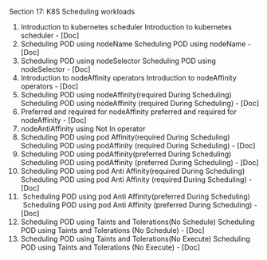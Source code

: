 Section 17: K8S Scheduling workloads
1. Introduction to kubernetes scheduler
		Introduction to kubernetes scheduler - [Doc]
2. Scheduling POD using nodeName
		Scheduling POD using nodeName - [Doc]
3. Scheduling POD using nodeSelector
		Scheduling POD using nodeSelector - [Doc]
4. Introduction to nodeAffinity operators
		Introduction to nodeAffinity operators - [Doc]
5. Scheduling POD using nodeAffinity(required During Scheduling)
		Scheduling POD using nodeAffinity (required During Scheduling) - [Doc]
6. Preferred and required for nodeAffinity
		preferred and required for nodeAffinity - [Doc]
7. nodeAntiAffinity using Not In operator
8. Scheduling POD using pod Affinity(required During Scheduling)
		Scheduling POD using podAffinity (required During Scheduling) - [Doc]
9. Scheduling POD using podAffinity(preferred During Scheduling)
		Scheduling POD using podAffinity (preferred During Scheduling) - [Doc]
10. Scheduling POD using pod Anti Affinity(required During Scheduling)
		Scheduling POD using pod Anti Affinity (required During Scheduling) - [Doc]
11.  Scheduling POD using pod Anti Affinity(preferred During Scheduling)
		 Scheduling POD using pod Anti Affinity (preferred During Scheduling) - [Doc]
12. Scheduling POD using Taints and Tolerations(No Schedule)
		Scheduling POD using Taints and Tolerations (No Schedule) - [Doc]
13. Scheduling POD using Taints and Tolerations(No Execute)
		Scheduling POD using Taints and Tolerations (No Execute) - [Doc]